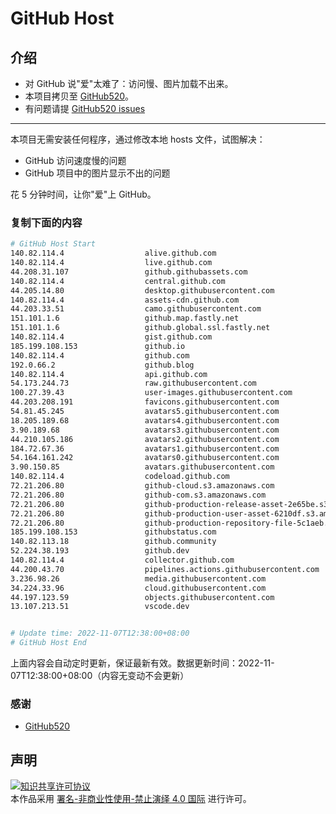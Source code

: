 # GitHub Host
## 介绍
- 对 GitHub 说"爱"太难了：访问慢、图片加载不出来。
- 本项目拷贝至 [GitHub520](https://github.com/521xueweihan/GitHub520)。
- 有问题请提 [GitHub520 issues](https://github.com/521xueweihan/GitHub520/issues/new)

---

本项目无需安装任何程序，通过修改本地 hosts 文件，试图解决：
- GitHub 访问速度慢的问题
- GitHub 项目中的图片显示不出的问题

花 5 分钟时间，让你"爱"上 GitHub。

### 复制下面的内容
```bash
# GitHub Host Start
140.82.114.4                  alive.github.com
140.82.114.4                  live.github.com
44.208.31.107                 github.githubassets.com
140.82.114.4                  central.github.com
44.205.14.80                  desktop.githubusercontent.com
140.82.114.4                  assets-cdn.github.com
44.203.33.51                  camo.githubusercontent.com
151.101.1.6                   github.map.fastly.net
151.101.1.6                   github.global.ssl.fastly.net
140.82.114.4                  gist.github.com
185.199.108.153               github.io
140.82.114.4                  github.com
192.0.66.2                    github.blog
140.82.114.4                  api.github.com
54.173.244.73                 raw.githubusercontent.com
100.27.39.43                  user-images.githubusercontent.com
44.203.208.191                favicons.githubusercontent.com
54.81.45.245                  avatars5.githubusercontent.com
18.205.189.68                 avatars4.githubusercontent.com
3.90.189.68                   avatars3.githubusercontent.com
44.210.105.186                avatars2.githubusercontent.com
184.72.67.36                  avatars1.githubusercontent.com
54.164.161.242                avatars0.githubusercontent.com
3.90.150.85                   avatars.githubusercontent.com
140.82.114.4                  codeload.github.com
72.21.206.80                  github-cloud.s3.amazonaws.com
72.21.206.80                  github-com.s3.amazonaws.com
72.21.206.80                  github-production-release-asset-2e65be.s3.amazonaws.com
72.21.206.80                  github-production-user-asset-6210df.s3.amazonaws.com
72.21.206.80                  github-production-repository-file-5c1aeb.s3.amazonaws.com
185.199.108.153               githubstatus.com
140.82.113.18                 github.community
52.224.38.193                 github.dev
140.82.114.4                  collector.github.com
44.200.43.70                  pipelines.actions.githubusercontent.com
3.236.98.26                   media.githubusercontent.com
34.224.33.96                  cloud.githubusercontent.com
44.197.123.59                 objects.githubusercontent.com
13.107.213.51                 vscode.dev


# Update time: 2022-11-07T12:38:00+08:00
# GitHub Host End

```
上面内容会自动定时更新，保证最新有效。数据更新时间：2022-11-07T12:38:00+08:00（内容无变动不会更新）

### 感谢

- [GitHub520](https://github.com/521xueweihan/GitHub520)

## 声明
<a rel="license" href="https://creativecommons.org/licenses/by-nc-nd/4.0/deed.zh"><img alt="知识共享许可协议" style="border-width: 0" src="https://licensebuttons.net/l/by-nc-nd/4.0/88x31.png"></a><br>本作品采用 <a rel="license" href="https://creativecommons.org/licenses/by-nc-nd/4.0/deed.zh">署名-非商业性使用-禁止演绎 4.0 国际</a> 进行许可。